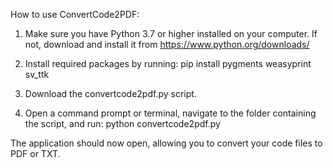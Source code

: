 How to use ConvertCode2PDF:

1. Make sure you have Python 3.7 or higher installed on your computer.
   If not, download and install it from https://www.python.org/downloads/

2. Install required packages by running:
   pip install pygments weasyprint sv_ttk

3. Download the convertcode2pdf.py script.

4. Open a command prompt or terminal, navigate to the folder containing the script, and run:
   python convertcode2pdf.py

The application should now open, allowing you to convert your code files to PDF or TXT.